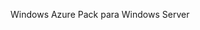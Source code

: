 <Token xmlns:xlink="http://www.w3.org/1999/xlink">Windows Azure Pack para Windows Server</Token>

<!--HONumber=Jun16_HO4-->


